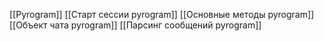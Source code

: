 [[Pyrogram]]
[[Старт сессии pyrogram]]
[[Основные методы pyrogram]]
[[Объект чата pyrogram]]
[[Парсинг сообщений pyrogram]]